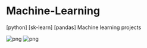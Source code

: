 # Machine-Learning
[python] [sk-learn] [pandas] Machine learning projects

![png](https://github.com/rafaski1/Data-Science/blob/main/linear_regression1.PNG?raw=true)
![png](https://github.com/rafaski1/Data-Science/blob/main/linear_regression2.PNG?raw=true)
